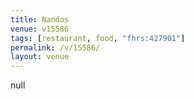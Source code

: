 ```yaml
---
title: Nandos
venue: v15586
tags: [restaurant, food, "fhrs:427901"]
permalink: /v/15586/
layout: venue
---
```

null